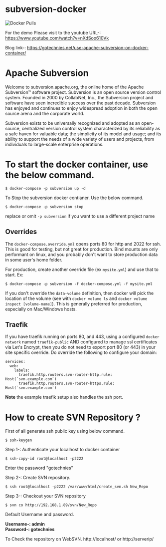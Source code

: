 # subversion-docker
<img alt="Docker Pulls" src="https://img.shields.io/docker/pulls/arvindr226/subversion?style=plastic">

For the demo Please visit to the youtube URL-: https://www.youtube.com/watch?v=nXdSoo610Vk

Blog link-: https://gotechnies.net/use-apache-subversion-on-docker-container/

# Apache Subversion
Welcome to subversion.apache.org, the online home of the Apache Subversion™ software project. 
Subversion is an open source version control system. Founded in 2000 by CollabNet, Inc., the Subversion project 
and software have seen incredible success over the past decade. 
Subversion has enjoyed and continues to enjoy widespread adoption in both the open source arena and the corporate world.

Subversion exists to be universally recognized and adopted as an open-source, centralized version control system characterized 
by its reliability as a safe haven for valuable data; the simplicity of its model and usage; and its ability to support the needs 
of a wide variety of users and projects, from individuals to large-scale enterprise operations.

# To start the docker container, use the below command.
```
$ docker-compose -p subversion up -d
```

To Stop the subversion docker contianer. Use the below command.
```
$ docker-compose -p subversion stop
```

replace or omit `-p subversion` if you want to use a different project name

## Overrides

The `docker-compose.override.yml` opens ports 80 for http and 2022 for ssh. This is good for testing, but not great for production.
Bind mounts are only performant on linux, and you probably don't want to store production data in some user's home folder.

For production, create another override file (ex `mysite.yml`) and use that to start. Ex:
```
$ docker-compose -p subversion -f docker-compose.yml -f mysite.yml
```

If you don't override the `data-volume` definition, then docker will pick the location of the volume
(see with `docker volume ls` and `docker volume inspect [volume-name]`). This is generally preferred for
production, especially on Mac/Windows hosts.

## Traefik
If you have traefik running on ports 80, and 443, using a configured `docker network` named `traefik-public` AND configured to manage ssl 
certificates via Let's Encrypt, then you do not need to export port 80 (or 443) in your site specific override. Do override the following
to configure your domain:

```
services:
  web:
    labels:
      traefik.http.routers.svn-router-http.rule: Host(`svn.example.com`)
      traefik.http.routers.svn-router-https.rule: Host(`svn.example.com`)
```

**Note** the example traefik setup also handles the ssh port.

# How to create SVN Repository ?

First of all generate ssh public key using below command.
```
$ ssh-keygen 
```

Step 1-: Authenticate your localhost to docker container
```
$ ssh-copy-id root@localhost -p2222
```
Enter the password "gotechnies"

Step 2-: Create SVN repository.
```
$ ssh root@localhost -p2222 /var/www/html/create_svn.sh New_Repo
```


Step 3-: Checkout your SVN repository
```
$ svn co http://192.168.1.89/svn/New_Repo
```

Default Username and password.  

**Username-: admin**  
**Password-: gotechnies**  

To Check the repository on WebSVN. http://localhost/ or http://serverip/
